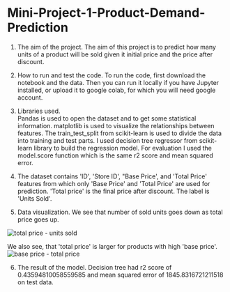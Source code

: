 # Mini-Project-1-Product-Demand-Prediction

1. The aim of the project.
The aim of this project is to predict how many units of a product will be sold given it initial price and the price after discount.

2. How to run and test the code.
To run the code, first download the notebook and the data. Then you can run it locally if you have Jupyter installed, or upload it to google colab,
for which you will need google account.

3. Libraries used.  
Pandas is used to open the dataset and to get some statistical information.
matplotlib is used to visualize the relationships between features.
The train_test_split from scikit-learn is used to divide the data into training and test parts. 
I used decision tree regressor from scikit-learn library to build the regression model. 
For evaluation I used the model.score function which is the same r2 score and mean squared error.  

4. The dataset contains 'ID', 'Store ID', "Base Price', and 'Total Price' features from which only 'Base Price' and 'Total Price' are used for prediction. 'Total price' is the final price after discount.
The label is 'Units Sold'.

5. Data visualization.
We see that number of sold units goes down as total price goes up.

![total price - units sold](https://github.com/SargisArzumanyan/Mini-Project-1-Product-Demand-Prediction/assets/82839525/1c90542a-6ae3-41a2-b9fb-c82ab5383a28)

We also see, that 'total price' is larger for products with high 'base price'.
![base price - total price](https://github.com/SargisArzumanyan/Mini-Project-1-Product-Demand-Prediction/assets/82839525/c2b80784-50ed-47ae-9341-2d1e3ea9bc0c)

6. The result of the model.
Decision tree had r2 score of 0.43594810058559585 and mean squared error of 1845.8316721211518 on test data.

